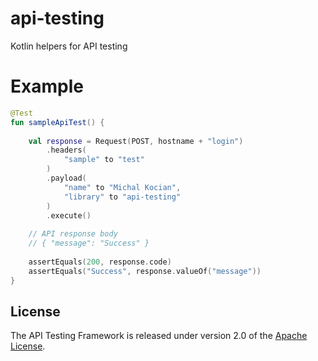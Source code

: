 # api-testing
Kotlin helpers for API testing

# Example
```kotlin
@Test
fun sampleApiTest() {
    
    val response = Request(POST, hostname + "login")
        .headers(
            "sample" to "test"
        )
        .payload(
            "name" to "Michal Kocian",
            "library" to "api-testing"
        )
        .execute()
    
    // API response body
    // { "message": "Success" }
    
    assertEquals(200, response.code)
    assertEquals("Success", response.valueOf("message"))
}
```

## License
The API Testing Framework is released under version 2.0 of the [Apache License][license].

[license]: http://www.apache.org/licenses/LICENSE-2.0 "Apache License 2.0"
